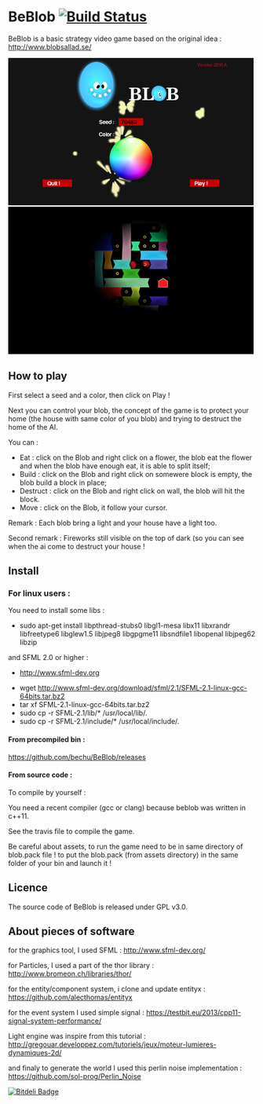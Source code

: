 BeBlob [![Build Status](https://travis-ci.org/bechu/BeBlob.png?branch=master)](https://travis-ci.org/bechu/BeBlob)
======

BeBlob is a basic strategy video game based on the original idea :
http://www.blobsallad.se/

![](images/welcome.png?raw=true)
![](images/ingame.png?raw=true)

## How to play

First select a seed and a color, then click on Play !

Next you can control your blob, the concept of the game is to protect your home (the house with same color of you blob)
and trying to destruct the home of the AI.

You can :
 * Eat : click on the Blob and right click on a flower, the blob eat the flower and when the blob have enough eat, it is able to split itself;
 * Build : click on the Blob and right click on somewere block is empty, the blob build a block in place;
 * Destruct : click on the Blob and right click on wall, the blob will hit the block.
 * Move : click on the Blob, it follow your cursor.


Remark : Each blob bring a light and your house have a light too.

Second remark : Fireworks still visible on the top of dark (so you can see when the ai come to destruct your house !

## Install

### For linux users :

You need to install some libs :
  - sudo apt-get install libpthread-stubs0 libgl1-mesa libx11 libxrandr libfreetype6 libglew1.5 libjpeg8 libgpgme11 libsndfile1 libopenal libjpeg62 libzip

and SFML 2.0 or higher :
 * http://www.sfml-dev.org
  - wget http://www.sfml-dev.org/download/sfml/2.1/SFML-2.1-linux-gcc-64bits.tar.bz2
  - tar xf SFML-2.1-linux-gcc-64bits.tar.bz2
  - sudo cp -r SFML-2.1/lib/* /usr/local/lib/.
  - sudo cp -r SFML-2.1/include/* /usr/local/include/.


#### From precompiled bin :

https://github.com/bechu/BeBlob/releases

#### From source code :

To compile by yourself :

You need a recent compiler (gcc or clang) because beblob was written in c++11.

See the travis file to compile the game.

Be careful about assets, to run the game need to be in same directory of blob.pack file !
to put the blob.pack (from assets directory) in the same folder of your bin
and launch it !

## Licence
The source code of BeBlob is released under GPL v3.0.

## About pieces of software

for the graphics tool, I used SFML :
http://www.sfml-dev.org/

for Particles, I used a part of the thor library :
http://www.bromeon.ch/libraries/thor/

for the entity/component system, i clone and update entityx :
https://github.com/alecthomas/entityx

for the event system I used simple signal :
https://testbit.eu/2013/cpp11-signal-system-performance/

Light engine was inspire from this tutorial :
http://gregouar.developpez.com/tutoriels/jeux/moteur-lumieres-dynamiques-2d/

and finaly to generate the world I used this perlin noise implementation :
https://github.com/sol-prog/Perlin_Noise



[![Bitdeli Badge](https://d2weczhvl823v0.cloudfront.net/bechu/beblob/trend.png)](https://bitdeli.com/free "Bitdeli Badge")

